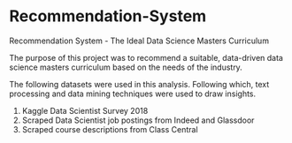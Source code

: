 # Recommendation-System
Recommendation System - The Ideal Data Science Masters Curriculum 

The purpose of this project was to recommend a suitable, data-driven data science masters curriculum based on the needs of the industry.

The following datasets were used in this analysis. Following which, text processing and data mining techniques were used to draw insights.

1) Kaggle Data Scientist Survey 2018
2) Scraped Data Scientist job postings from Indeed and Glassdoor
3) Scraped course descriptions from Class Central 
